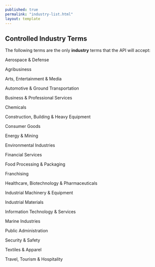 ```yaml
---
published: true
permalink: "industry-list.html"
layout: template
---
```


## Controlled Industry Terms

The following terms are the only **industry** terms that the API will accept:

Aerospace & Defense

Agribusiness

Arts, Entertainment & Media

Automotive & Ground Transportation

Business & Professional Services

Chemicals

Construction, Building & Heavy Equipment

Consumer Goods

Energy & Mining

Environmental Industries

Financial Services 

Food Processing & Packaging

Franchising

Healthcare, Biotechnology & Pharmaceuticals

Industrial Machinery & Equipment

Industrial Materials

Information Technology & Services

Marine Industries

Public Administration

Security & Safety 

Textiles & Apparel

Travel, Tourism & Hospitality